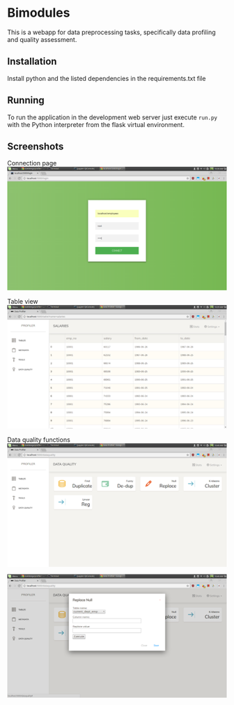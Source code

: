 Bimodules
=========

This is a webapp for data preprocessing tasks, specifically data profiling and quality assessment.

Installation
------------

Install python and the listed dependencies in the requirements.txt file

Running
-------

To run the application in the development web server just execute `run.py` with the Python interpreter from the flask virtual environment.

Screenshots
-----------

Connection page
![Alt text](/screenshots/shot1.png?raw=true "Connection page")

Table view
![Alt text](/screenshots/shot2.png?raw=true "Table view")

Data quality functions
![Alt text](/screenshots/shot3.png?raw=true "Data Quality functions")

![Alt text](/screenshots/shot4.png?raw=true "Replace Null modal")

